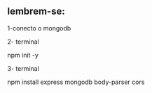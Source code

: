 ## lembrem-se:

1-conecto o mongodb

2- terminal 

npm init -y

3- terminal 

npm install express mongodb body-parser cors
